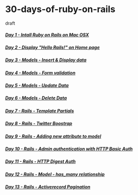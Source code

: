 # 30-days-of-ruby-on-rails
draft



##### [Day 1 - Intall Ruby on Rails on Mac OSX](01-install-ruby-on-rails)

##### [Day 2 - Display "Hello Rails!" on Home page](02-hello-world)

##### [Day 3 - Models - Insert & Display data](03-rails-models-insert-data)

##### [Day 4 - Models - Form validation](04-rails-models-form-validation)

##### [Day 5 - Models - Update Data](05-rails-models-update-data)

##### [Day 6 - Models - Delete Data](06-rails-model-delete-data)

##### [Day 7 - Rails - Template Partials](07-rails-template-partials)

##### [Day 8 - Rails - Twitter Boostrap](08-rails-templates-using-twitter-boostrap)

##### [Day 9 - Rails - Adding new attribute to model](09-rails-adding-new-field-to-model)

##### [Day 10 - Rails - Admin authentication with HTTP Basic Auth](10-rails-admin-authentication-with-http-basic-auth)

##### [Day 11 - Rails - HTTP Digest Auth](11-rails-http-digest-auth)

##### [Day 12 - Rails - Model - has_many relationship](12-rails-model-has-many-relationship)

##### [Day 13 - Rails - Activerecord Pagination](13-rails-model-activerecord-pagination)